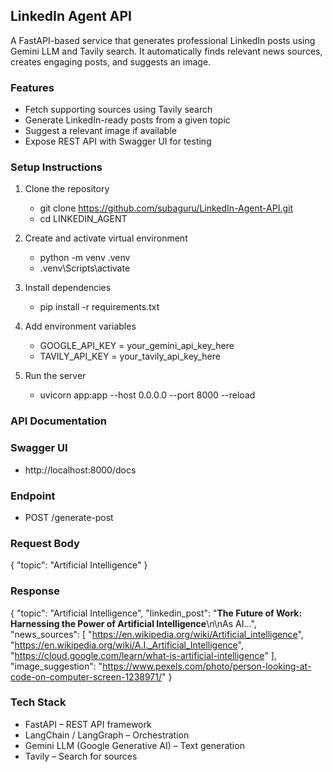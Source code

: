 ## LinkedIn Agent API

A FastAPI-based service that generates professional LinkedIn posts using Gemini LLM and Tavily search.
It automatically finds relevant news sources, creates engaging posts, and suggests an image.

### Features
- Fetch supporting sources using Tavily search
- Generate LinkedIn-ready posts from a given topic
- Suggest a relevant image if available
- Expose REST API with Swagger UI for testing

### Setup Instructions
1. Clone the repository
    - git clone https://github.com/subaguru/LinkedIn-Agent-API.git
    - cd LINKEDIN_AGENT

2. Create and activate virtual environment
    - python -m venv .venv
    - .venv\Scripts\activate

3. Install dependencies
    - pip install -r requirements.txt

4. Add environment variables
    - GOOGLE_API_KEY = your_gemini_api_key_here
    - TAVILY_API_KEY = your_tavily_api_key_here

5. Run the server
    - uvicorn app:app --host 0.0.0.0 --port 8000 --reload

### API Documentation

### Swagger UI
- http://localhost:8000/docs

### Endpoint
- POST /generate-post

### Request Body
{
  "topic": "Artificial Intelligence"
}

### Response
{
  "topic": "Artificial Intelligence",
  "linkedin_post": "**The Future of Work: Harnessing the Power of Artificial Intelligence**\n\nAs AI...",
  "news_sources": [
    "https://en.wikipedia.org/wiki/Artificial_intelligence",
    "https://en.wikipedia.org/wiki/A.I._Artificial_Intelligence",
    "https://cloud.google.com/learn/what-is-artificial-intelligence"
  ],
  "image_suggestion": "https://www.pexels.com/photo/person-looking-at-code-on-computer-screen-1238971/"
}

### Tech Stack
- FastAPI – REST API framework
- LangChain / LangGraph – Orchestration
- Gemini LLM (Google Generative AI) – Text generation
- Tavily – Search for sources
